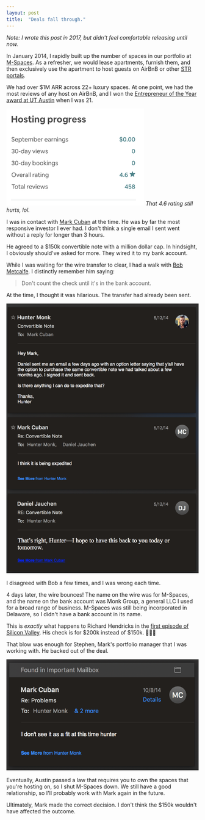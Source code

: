 ```yaml
---
layout: post
title:  "Deals fall through."
---
```


_Note: I wrote this post in 2017, but didn't feel comfortable releasing until now._

In January 2014, I rapidly built up the number of spaces in our portfolio at [M-Spaces](www.m-spaces.com). As a refresher, we would lease apartments, furnish them, and then exclusively use the apartment to host guests on AirBnB or other [STR portals](https://www.google.com/search?sxsrf=ACYBGNTDsD_iVh2gesjioFBfcfgSvo1p9A%3A1569217094170&ei=RlqIXeWGCsH5-gSfhpHwAQ&q=+short+term+rental+str&oq=+short+term+rental+str&gs_l=psy-ab.3..0l8j0i30l2.2192.6602..6707...6.2..2.320.4203.7j7j7j2......0....1..gws-wiz.......0i71j35i39j0i67j0i13j0i8i7i30j0i13i30j0i5i30.0vibRUadlCE&ved=0ahUKEwjlweSbnebkAhXBvJ4KHR9DBB4Q4dUDCAs&uact=5).

We had over $1M ARR across 22+ luxury spaces. At one point, we had the most reviews of any host on AirBnB, and I won the [Entrepreneur of the Year award at UT Austin](http://www.siliconhillsnews.com/2014/03/06/three-honored-at-ut-entrepreneurship-awards-for-2014/) when I was 21. 

![reviews](/img/mc/reviews.png)
_That 4.6 rating still hurts, lol._

I was in contact with [Mark Cuban](https://en.wikipedia.org/wiki/Mark_Cuban) at the time. He was by far the most responsive investor I ever had. I don't think a single email I sent went without a reply for longer than 3 hours.

He agreed to a $150k convertible note with a million dollar cap. In hindsight, I obviously should've asked for more. They wired it to my bank account.

While I was waiting for the wire transfer to clear, I had a walk with [Bob Metcalfe](https://en.wikipedia.org/wiki/Robert_Metcalfe). I distinctly remember him saying:
> Don't count the check until it's in the bank account. 

At the time, I thought it was hilarious. The transfer had already been sent. 

![wire transfer](/img/mc/convertible-note.png)

I disagreed with Bob a few times, and I was wrong each time.

4 days later, the wire bounces! The name on the wire was for M-Spaces, and the name on the bank account was Monk Group, a general LLC I used for a broad range of business. M-Spaces was still being incorporated in Delaware, so I didn't have a bank account in its name.

This is _exactly_ what happens to Richard Hendricks in the [first episode of Silicon Valley](https://en.wikipedia.org/wiki/Silicon_Valley_(TV_series)). His check is for $200k instead of $150k. 🤷🏼‍♂️

That blow was enough for Stephen, Mark's portfolio manager that I was working with. He backed out of the deal. 

![not fit](/img/mc/not-fit.png)

Eventually, Austin passed a law that requires you to own the spaces that you're hosting on, so I shut M-Spaces down. We still have a good relationship, so I'll probably work with Mark again in the future.

Ultimately, Mark made the correct decision. I don't think the $150k wouldn't have affected the outcome.
